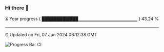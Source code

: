 ### Hi there 👋

⏳ Year progress { ████████████▁▁▁▁▁▁▁▁▁▁▁▁▁▁▁▁▁▁ } 43.24 %

---

⏰ Updated on Fri, 07 Jun 2024 06:12:38 GMT

![Progress Bar CI](https://github.com/Shyam-Makwana/GitHub-Actions-Demo/workflows/Progress%20Bar%20CI/badge.svg)
